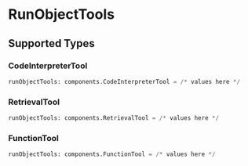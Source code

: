 # RunObjectTools


## Supported Types

### CodeInterpreterTool

```python
runObjectTools: components.CodeInterpreterTool = /* values here */
```

### RetrievalTool

```python
runObjectTools: components.RetrievalTool = /* values here */
```

### FunctionTool

```python
runObjectTools: components.FunctionTool = /* values here */
```

